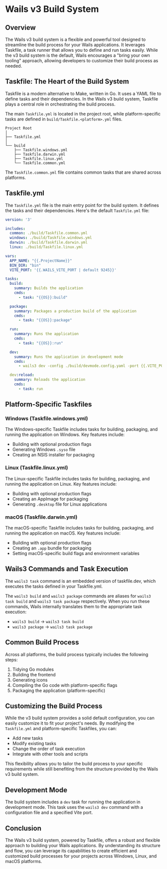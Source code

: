 # Wails v3 Build System

## Overview

The Wails v3 build system is a flexible and powerful tool designed to streamline the build process for your Wails applications. It leverages Taskfile, a task runner that allows you to define and run tasks easily. While the v3 build system is the default, Wails encourages a "bring your own tooling" approach, allowing developers to customize their build process as needed.

## Taskfile: The Heart of the Build System

Taskfile is a modern alternative to Make, written in Go. It uses a YAML file to define tasks and their dependencies. In the Wails v3 build system, Taskfile plays a central role in orchestrating the build process.

The main `Taskfile.yml` is located in the project root, while platform-specific tasks are defined in `build/Taskfile.<platform>.yml` files.

```
Project Root
│
├── Taskfile.yml
│
└── build
    ├── Taskfile.windows.yml
    ├── Taskfile.darwin.yml
    ├── Taskfile.linux.yml
    └── Taskfile.common.yml
```

The `Taskfile.common.yml` file contains common tasks that are shared across platforms.

## Taskfile.yml

The `Taskfile.yml` file is the main entry point for the build system. It defines the tasks and their dependencies. Here's the default ``Taskfile.yml`` file:

```yaml
version: '3'

includes:
  common: ./build/Taskfile.common.yml
  windows: ./build/Taskfile.windows.yml
  darwin: ./build/Taskfile.darwin.yml
  linux: ./build/Taskfile.linux.yml

vars:
  APP_NAME: "{{.ProjectName}}"
  BIN_DIR: "bin"
  VITE_PORT: '{{.WAILS_VITE_PORT | default 9245}}'

tasks:
  build:
    summary: Builds the application
    cmds:
      - task: "{{OS}}:build"

  package:
    summary: Packages a production build of the application
    cmds:
      - task: "{{OS}}:package"

  run:
    summary: Runs the application
    cmds:
      - task: "{{OS}}:run"

  dev:
    summary: Runs the application in development mode
    cmds:
      - wails3 dev -config ./build/devmode.config.yaml -port {{.VITE_PORT}}

  dev:reload:
    summary: Reloads the application
    cmds:
      - task: run
```

## Platform-Specific Taskfiles

### Windows (Taskfile.windows.yml)

The Windows-specific Taskfile includes tasks for building, packaging, and running the application on Windows. Key features include:

- Building with optional production flags
- Generating Windows ``.syso`` file
- Creating an NSIS installer for packaging

### Linux (Taskfile.linux.yml)

The Linux-specific Taskfile includes tasks for building, packaging, and running the application on Linux. Key features include:

- Building with optional production flags
- Creating an AppImage for packaging
- Generating ``.desktop`` file for Linux applications

### macOS (Taskfile.darwin.yml)

The macOS-specific Taskfile includes tasks for building, packaging, and running the application on macOS. Key features include:

- Building with optional production flags
- Creating an ``.app`` bundle for packaging
- Setting macOS-specific build flags and environment variables

## Wails3 Commands and Task Execution

The `wails3 task` command is an embedded version of taskfile.dev, which executes the tasks defined in your Taskfile.yml.

The `wails3 build` and `wails3 package` commands are aliases for `wails3 task build` and `wails3 task package` respectively. When you run these commands, Wails internally translates them to the appropriate task execution:

- `wails3 build` → `wails3 task build`
- `wails3 package` → `wails3 task package`

## Common Build Process

Across all platforms, the build process typically includes the following steps:

1. Tidying Go modules
2. Building the frontend
3. Generating icons
4. Compiling the Go code with platform-specific flags
5. Packaging the application (platform-specific)

## Customizing the Build Process

While the v3 build system provides a solid default configuration, you can easily customize it to fit your project's needs. By modifying the `Taskfile.yml` and platform-specific Taskfiles, you can:

- Add new tasks
- Modify existing tasks
- Change the order of task execution
- Integrate with other tools and scripts

This flexibility allows you to tailor the build process to your specific requirements while still benefiting from the structure provided by the Wails v3 build system.

## Development Mode

The build system includes a `dev` task for running the application in development mode. This task uses the `wails3 dev` command with a configuration file and a specified Vite port.

## Conclusion

The Wails v3 build system, powered by Taskfile, offers a robust and flexible approach to building your Wails applications. By understanding its structure and flow, you can leverage its capabilities to create efficient and customized build processes for your projects across Windows, Linux, and macOS platforms.
